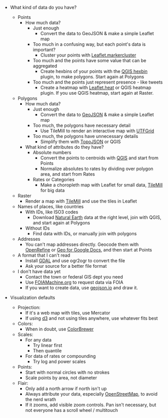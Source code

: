 - What kind of data do you have?
  - Points
    - How much data?
      - Just enough
        - Convert the data to GeoJSON & make a simple Leaflet map
      - Too much in a confusing way, but each point's data is important?
        - Cluster your points with [Leaflet.markercluster](https://github.com/Leaflet/Leaflet.markercluster)
      - Too much and the points have some value that can be aggregated
        - Create hexbins of your points with the [QGIS hexbin](https://www.mapbox.com/blog/binning-alternative-point-maps/) plugin, to make
          polygons. Start again at Polygons
      - Too much and the points just represent presence - like tweets
        - Create a heatmap with [Leaflet.heat](https://github.com/Leaflet/Leaflet.heat) or QGIS heatmap plugin. If you
          use QGIS heatmap, start again at Raster.
  - Polygons
    - How much data?
      - Just enough
        - Convert the data to [GeoJSON](http://geojson.org/) & make a simple Leaflet map
      - Too much, the polygons have necessary detail
        - Use TileMill to render an interactive map with [UTFGrid](https://www.mapbox.com/developers/utfgrid/)
      - Too much, the polygons have unnecessary details
        - Simplify them with [TopoJSON](https://github.com/mbostock/topojson) or QGIS
    - What kind of attributes do they have?
      - Absolute numbers
        - Convert the points to centroids with [QGIS](http://www.qgis.org/) and start from Points
        - Normalize absolutes to rates by dividing over polygon area,
          and start from Rates
      - Rates or Categories
        - Make a choropleth map with Leaflet for small data, [TileMill](https://www.mapbox.com/tilemill/)
          for big data
  - Raster
    - Render a map with [TileMill](https://www.mapbox.com/tilemill/) and use the tiles in Leaflet
  - Names of places, like countries
    - With IDs, like ISO3 codes
      - Download [Natural Earth](http://www.naturalearthdata.com/) data at the right level, join with QGIS,
        and start again at Polygons
    - Without IDs
      - Find data with IDs, or manually join with polygons
  - Addresses
    - You can't map addresses directly. Geocode them with [OpenRefine](http://openrefine.org/) or
      [Geo for Google Docs](https://www.mapbox.com/geo-for-google-docs/), and then start at Points
  - A format that I can't read
    - Install [GDAL](http://www.gdal.org/) and use ogr2ogr to convert the file
    - Ask your source for a better file format
  - I don't have data yet
    - Contact the town or federal GIS dept you need
    - Use [FOIAMachine.org](https://www.foiamachine.org/) to request data via FOIA
    - If you want to create data, use [geojson.io](http://geojson.io/) and draw it.

- Visualization defaults
  - Projection:
    - If it's a web map with tiles, use Mercator
    - If using [d3](http://d3js.org/) and not using tiles anywhere, use whatever fits best
  - Colors:
    - When in doubt, use [ColorBrewer](http://colorbrewer2.org/)
  - Scales:
    - For any data
      - Try linear first
      - Then quantile
    - For data of rates or compounding
      - Try log and power scales
  - Points:
    - Start with normal circles with no strokes
    - Scale points by area, not diameter
  - Flair:
    - Only add a north arrow if north isn't up
    - Always attribute your data, especially [OpenStreetMap](http://www.openstreetmap.org/), to avoid the nerd wrath
    - If it zooms, add visible zoom controls. Pan isn't necessary, but not everyone has a scroll wheel / multitouch
